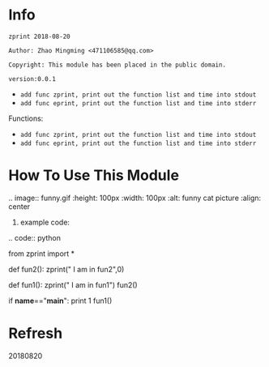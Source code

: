 Info
====
`zprint 2018-08-20`

`Author: Zhao Mingming <471106585@qq.com>`

`Copyright: This module has been placed in the public domain.`

`version:0.0.1`
- `add func zprint, print out the function list and time into stdout`
- `add func eprint, print out the function list and time into stderr`

Functions:

- `add func zprint, print out the function list and time into stdout`
- `add func eprint, print out the function list and time into stderr`

How To Use This Module
======================
.. image:: funny.gif
   :height: 100px
   :width: 100px
   :alt: funny cat picture
   :align: center

1. example code:


.. code:: python

from  zprint  import *   

def fun2():
    zprint(" I am in fun2",0)

def fun1():
    zprint(" I am in fun1")
    fun2()



if __name__=="__main__":
   print 1
   fun1()



Refresh
========
20180820
